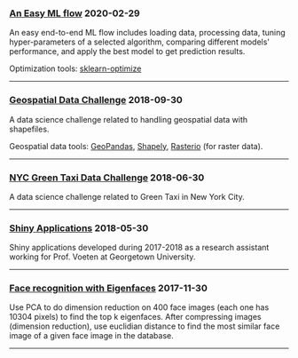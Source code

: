 ### [An Easy ML flow](https://yili808.github.io/easy_ml_flow/) 2020-02-29
An easy end-to-end ML flow includes loading data, processing data, tuning hyper-parameters of a selected algorithm, comparing different models' performance, and apply the best model to get prediction results. 

Optimization tools: [sklearn-optimize](https://scikit-optimize.github.io/)

___

### [Geospatial Data Challenge](https://yili808.github.io/Shapefiles/) 2018-09-30
A data science challenge related to handling geospatial data with shapefiles.

Geospatial data tools: [GeoPandas](https://geopandas.org/), [Shapely](https://shapely.readthedocs.io/en/latest/), [Rasterio](https://rasterio.readthedocs.io/en/latest/) (for raster data).

___

### [NYC Green Taxi Data Challenge](https://yili808.github.io/NYC_green_taxi/)  2018-06-30 
A data science challenge related to Green Taxi in New York City.

___

### [Shiny Applications](https://yili808.github.io/ShinyApps/)  2018-05-30 
Shiny applications developed during 2017-2018 as a research assistant working for Prof. Voeten at Georgetown University.

___

### [Face recognition with Eigenfaces](https://yili808.github.io/EigenFaces/) 2017-11-30
Use PCA to do dimension reduction on 400 face images (each one has 10304 pixels) to find the top k eigenfaces. After compressing images (dimension reduction), use euclidian distance to find the most similar face image of a given face image in the database.

___

